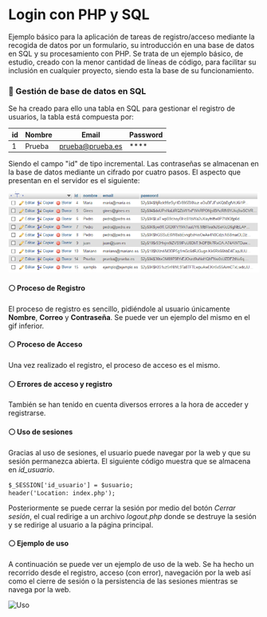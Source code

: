 # Login con PHP y SQL

Ejemplo básico para la aplicación de tareas de registro/acceso mediante la recogida de datos por un formulario, su introducción en una base de datos en SQL y su procesamiento con PHP. Se trata de un ejemplo básico, de estudio, creado con la menor cantidad de líneas de código, para facilitar su inclusión en cualquier proyecto, siendo esta la base de su funcionamiento.

### :page_facing_up: Gestión de base de datos en SQL

Se ha creado para ello una tabla en SQL para gestionar el registro de usuarios, la tabla está compuesta por:

id | Nombre | Email | Password
-- | ------ | ----- | --------
1 | Prueba | prueba@prueba.es | ****

Siendo el campo "id" de tipo incremental. Las contraseñas se almacenan en la base de datos mediante un cifrado por cuatro pasos. El aspecto que presentan en el servidor es el siguiente:

![Database](assets/database.PNG)

#### :white_circle: Proceso de Registro

El proceso de registro es sencillo, pidiéndole al usuario únicamente **Nombre**, **Correo** y **Contraseña**. Se puede ver un ejemplo del mismo en el gif inferior.

#### :white_circle: Proceso de Acceso

Una vez realizado el registro, el proceso de acceso es el mismo.

#### :white_circle: Errores de acceso y registro

También se han tenido en cuenta diversos errores a la hora de acceder y registrarse.

#### :white_circle: Uso de sesiones

Gracias al uso de sesiones, el usuario puede navegar por la web y que su sesión permanezca abierta. El siguiente código muestra que se almacena en *id_usuario*.

```
$_SESSION['id_usuario'] = $usuario;
header('Location: index.php');
```

Posteriormente se puede cerrar la sesión por medio del botón *Cerrar sesión*, el cual redirige a un archivo *logout.php* donde se destruye la sesión y se redirige al usuario a la página principal.

#### :white_circle: Ejemplo de uso

A continuación se puede ver un ejemplo de uso de la web. Se ha hecho un recorrido desde el registro, acceso (con error), navegación por la web así como el cierre de sesión o la persistencia de las sesiones mientras se navega por la web.

![Uso](https://media.giphy.com/media/lMfdsQpPtuRdTMrbKI/giphy.gif)